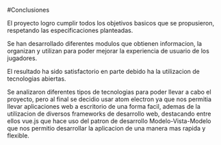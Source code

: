 #Conclusiones

El proyecto logro cumplir todos los objetivos basicos que se propusieron, respetando las especificaciones planteadas.

Se han desarrollado diferentes modulos que obtienen informacion, la organizan y utilizan para poder mejorar la experiencia de usuario
de los jugadores.

El resultado ha sido satisfactorio en parte debido ha la utilizacion de tecnologias abiertas.

Se analizaron diferentes tipos de tecnologias para poder llevar a cabo el proyecto, pero al final se decidio usar atom electron 
ya que nos permitia llevar aplicaciones web a escritorio de una forma facil, ademas de la utilizacion de diversos frameworks de 
desarrollo web, destacando entre ellos vue.js que hace uso del patron de desarrollo Modelo-Vista-Modelo que nos permitio desarrollar 
la aplicacion de una manera mas rapida y flexible.
